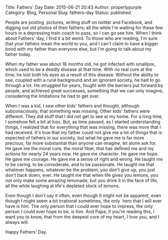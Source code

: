 Title: Fathers' Day
Date: 2015-06-21 20:43
Author: properlypurple
Category: Blog, Personal
Slug: fathers-day
Status: published

People are posting  pictures, writing stuff on twitter and Facebook, and digging out old photos of their fathers; all the while I'm waiting for these few hours in a depressing train coach to pass, so I can go see him. When I think about Fathers' day, I find it a bit weird. To those who are reading, I'm sure that your fathers mean the world to you, and I can't claim to have a bigger bond with my father than everyone else, but I'm going to talk about my father today.

When my father was about 18 months old, he got infected with smallpox, which used to be a deadly disease at that time. With no real cure at the time, he lost both his eyes as a result of this disease. Without the ability to see, coupled with a rural background and an ignorant society, he had to go through a lot. He struggled for years, fought with the barriers put forward by people, and achieved great successes, something that we can only imagine, considering the limitations he had to get over.

When I was a kid, I saw other kids' fathers and thought, although subconsciously, that something was missing. Other kids' fathers were different. They did stuff that I did not get to see at my home. For a long time, I somehow felt a bit at loss. But, as time passed, as I started understanding things, I realized that for everything that was missing, there was more that I had received. It's true that my father could not give me a lot of things that is expected of fathers in our society, but what he gave me is far more precious, far more substantial than anyone can imagine, let alone ask for. He gave me the moral core, the moral fiber, that has defined me and my actions for nearly 24 years now. He gave me character. He gave me hope. He gave me courage. He gave me a sense of right and wrong. He taught me to be caring, to be considerate, and to be passionate. He taught me that whatever happens, whatever be the problem, you don't give up, you just don't back down, ever. He taught me that when life gives you lemons, you not only make some amazing lemonade, but you drink it in the face of life, all the while laughing at life's depleted stock of lemons.

Even though I don't say it often, even though it might not be apparent, even though I might seem a bit irrational sometimes, the only  hero that I will ever have is him. The only person that I could ever hope to impress, the only person I could ever hope to be, is him. And Papa, if you're reading this, I want you to know, that from the deepest core of my heart, I love you, and I always will.

Happy Fathers' Day.
